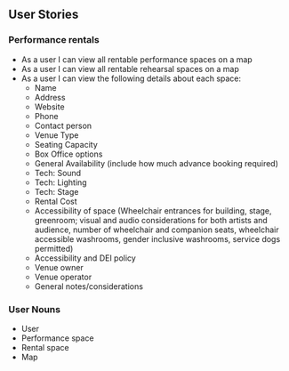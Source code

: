 ## User Stories
### Performance rentals

- As a user I can view all rentable performance spaces on a map
- As a user I can view all rentable rehearsal spaces on a map
- As a user I can view the following details about each space:
  - Name
  - Address
  - Website
  - Phone
  - Contact person
  - Venue Type
  - Seating Capacity
  - Box Office options
  - General Availability (include how much advance booking required)
  - Tech: Sound
  - Tech: Lighting
  - Tech: Stage
  - Rental Cost
  - Accessibility of space (Wheelchair entrances for building, stage, greenroom; visual and audio considerations for both artists and audience, number of wheelchair and companion seats, wheelchair accessible washrooms, gender inclusive washrooms, service dogs permitted)
  - Accessibility and DEI policy
  - Venue owner
  - Venue operator
  - General notes/considerations

### User Nouns

- User
- Performance space
- Rental space
- Map

